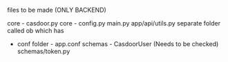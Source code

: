 files to be made (ONLY BACKEND)

core - casdoor.py
core - config.py
main.py
app/api/utils.py
separate folder called ob which has
- conf folder - app.conf
schemas - CasdoorUser (Needs to be checked)
schemas/token.py 
